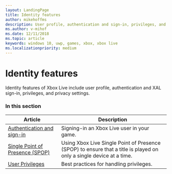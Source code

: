 ```yaml
---
layout: LandingPage
title: Identity features
author: mikehoffms
description: User profile, authentication and sign-in, privileges, and privacy settings.
ms.author: v-mihof
ms.date: 12/11/2018
ms.topic: article
keywords: windows 10, uwp, games, xbox, xbox live
ms.localizationpriority: medium
---
```


# Identity features

Identity features of Xbox Live include user profile, authentication and XAL sign-in, privileges, and privacy settings.


### In this section

| Article | Description |
|---------|-------------|
| [Authentication and sign-in](../../using-xbox-live/auth/authentication.md) | Signing-in an Xbox Live user in your game. |
| [Single Point of Presence (SPOP)](../../using-xbox-live/auth/single-point-of-presence.md) | Using Xbox Live Single Point of Presence (SPOP) to ensure that a title is played on only a single device at a time. |
| [User Privileges](privileges/index.md) | Best practices for handling privileges. |
